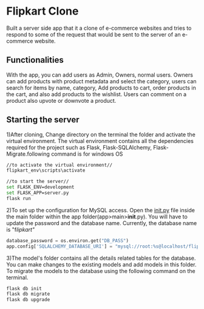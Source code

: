 # Flipkart Clone

Built a server side app that it a clone of e-commerce websites and tries to respond to some of the request that would be sent to the server of an e-commerce website. 

## Functionalities

With the app, you can add users as Admin, Owners, normal users. Owners can add products with product metadata and select the category, users can search for items by name, category, Add products to cart, order products in the cart, and also add products to the wishlist. Users can comment on a product also upvote or downvote a product.

## Starting the server

1)After cloning, Change directory on the terminal the folder and activate the virtual environment. The virtual environment contains all the dependencies required for the project such as Flask, Flask-SQLAlchemy, Flask-Migrate.following command is for windows OS 

```bash
//to activate the virtual environment//
flipkart_env\scripts\activate

//to start the server//
set FLASK_ENV=development
set FLASK_APP=server.py
flask run
```

2)To set up the configuration for MySQL access. Open the [init.py](http://init.py) file inside the main folder within the app folder(app>main>__init__.py). You will have to update the password and the database name. Currently, the database name is "f*lipkart"*

```python
database_password = os.environ.get("DB_PASS")
app.config['SQLALCHEMY_DATABASE_URI'] = "mysql://root:%s@localhost/flipkart"%(database_password)
```

3)The model's folder contains all the details related tables for the database. You can make changes to the existing models and add models in this folder. To migrate the models to the database using the following command on the terminal.

```bash
flask db init
flask db migrate
flask db upgrade
```

